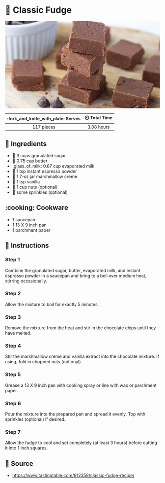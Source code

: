 # :chocolate_bar: Classic Fudge

![Classic Fudge](../assets/images/classic-fudge.png)

| :fork_and_knife_with_plate: Serves | :timer_clock: Total Time |
|:----------------------------------:|:-----------------------: |
| 117 pieces | 3.08 hours |

## :salt: Ingredients

- :candy: 3 cups granulated sugar
- :butter: 0.75 cup butter
- :glass_of_milk: 0.67 cup evaporated milk
- :chocolate_bar: 1 tsp instant espresso powder
- :dango: 1 7-oz jar marshmallow creme
- :icecream: 1 tsp vanilla
- :chestnut: 1 cup nuts (optional)
- :rainbow: some sprinkles (optional)

## :cooking: Cookware

- 1 saucepan
- 1 13 X 9 inch pan
- 1 parchment paper

## :pencil: Instructions

### Step 1

Combine the granulated sugar, butter, evaporated milk, and instant espresso powder in a saucepan and bring to a boil
over medium heat, stirring occasionally.

### Step 2

Allow the mixture to boil for exactly 5 minutes.

### Step 3

Remove the mixture from the heat and stir in the chocolate chips until they have melted.

### Step 4

Stir the marshmallow creme and vanilla extract into the chocolate mixture. If using, fold in chopped nuts (optional).

### Step 5

Grease a 13 X 9 inch pan with cooking spray or line with wax or parchment paper.

### Step 6

Pour the mixture into the prepared pan and spread it evenly. Top with sprinkles (optional) if desired.

### Step 7

Allow the fudge to cool and set completely (at least 3 hours) before cutting it into 1 inch squares.

## :link: Source

- <https://www.tastingtable.com/912358/classic-fudge-recipe/>
